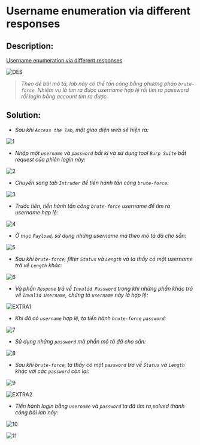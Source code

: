# Username enumeration via different responses

## Description:

[Username enumeration via different responses](https://portswigger.net/web-security/authentication/password-based/lab-username-enumeration-via-different-responses)

![DES](../Username-enumeration-via-different-responses/images/des.jpg)

> *Theo đề bài mô tả, lab này có thể tấn công bằng phương pháp `brute-force`. Nhiệm vụ là tìm ra được username hợp lệ rồi tìm ra password rồi login bằng account tìm ra được.*

## Solution:

* *Sau khi `Access the lab`, một giao diện web sẽ hiện ra:*

![1](../Username-enumeration-via-different-responses/images/image1.jpg)

* *Nhập một `username` và `password` bất kì và sử dụng tool `Burp Suite` bắt request của phiên login này:*

![2](../Username-enumeration-via-different-responses/images/image2.jpg)

* *Chuyến sang tab `Intruder` để tiến hành tấn công `brute-force`:*

![3](../Username-enumeration-via-different-responses/images/image3.jpg)

* *Trước tiên, tiến hành tấn công `brute-force` username để tìm ra username hợp lệ:*

![4](../Username-enumeration-via-different-responses/images/image4.jpg)

* *Ở mục `Payload`, sử dụng những username mà theo mô tả đã cho sẵn:*

![5](../Username-enumeration-via-different-responses/images/image5.jpg)

* *Sau khi `brute-force`, filter `Status` và `Length` và ta thấy có một username trả về `Length` khác:*

![6](../Username-enumeration-via-different-responses/images/image6.jpg)

* *Và phần `Respone` trả về `Invalid Password` trong khi những phần khác trả về `Invalid Username`, chứng tỏ `username` này là hợp lệ:*

![EXTRA1](../Username-enumeration-via-different-responses/images/extra1.jpg)

* *Khi đã có `username` hợp lệ, ta tiến hành `brute-force` `password`:*

![7](../Username-enumeration-via-different-responses/images/image7.jpg)

* *Sử dụng những `password` mà phần mô tả đã cho sẵn:*

![8](../Username-enumeration-via-different-responses/images/image8.jpg)

* *Sau khi `brute-force`, ta thấy có một `password` trả về `Status` và `Length` khác với các `password` còn lại:*
 
![9](../Username-enumeration-via-different-responses/images/image9.jpg)

![EXTRA2](../Username-enumeration-via-different-responses/images/extra2.jpg)

* *Tiến hành login bằng `username` và `password` ta đã tìm ra,solved thành công bài lab này:*

![10](../Username-enumeration-via-different-responses/images/image10.jpg)

![11](../Username-enumeration-via-different-responses/images/image11.jpg)